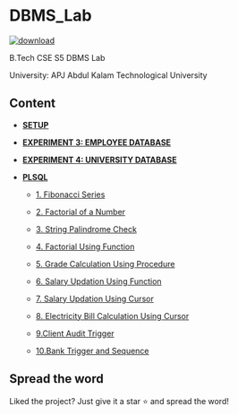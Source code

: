 # DBMS_Lab

[![download](https://img.shields.io/badge/Direct_Download-zip-blue.svg?logo=appveyor&longCache=true&style=for-the-badge)](https://github.com/5heron/DBMS_Lab/archive/refs/heads/main.zip)

B.Tech CSE S5 DBMS Lab

University: APJ Abdul Kalam Technological University

## Content

- **[SETUP](Setup/README.md)**

- **[EXPERIMENT 3: EMPLOYEE DATABASE](Experiment_3/README.md)**

- **[EXPERIMENT 4: UNIVERSITY DATABASE](Experiment_4/README.md)**

- **[PLSQL](PLSQL/README.md)**
  - [1. Fibonacci Series](PLSQL#1-fibonacci-series)
  
  - [2. Factorial of a Number](PLSQL#2-factorial-of-a-number)
  
  - [3. String Palindrome Check](PLSQL#3-string-palindrome-check)
  
  - [4. Factorial Using Function](PLSQL#4-factorial-using-function)
  
  - [5. Grade Calculation Using Procedure](PLSQL#5-grade-calculation-using-procedure)
  
  - [6. Salary Updation Using Function](PLSQL#6-salary-updation-using-function)
  
  - [7. Salary Updation Using Cursor](PLSQL#7-salary-updation-using-cursor)
  
  - [8. Electricity Bill Calculation Using Cursor](PLSQL#8-electricity-bill-calculation-using-cursor)

  - [9.Client Audit Trigger](PLSQL/TRIGGER.md#9client-audit-trigger)

  - [10.Bank Trigger and Sequence](PLSQL/TRIGGER.md#10bank-trigger-and-sequence)

## Spread the word
Liked the project? Just give it a star :star: and spread the word!

